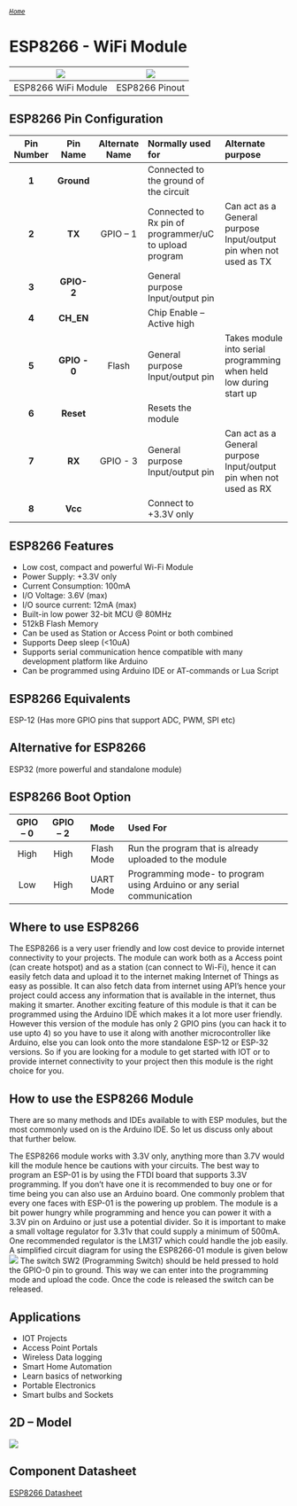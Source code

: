 ###### [`Home`](https://mohanadsinan.github.io/IoT-Based-Healthcare-System/)

# ESP8266  - WiFi Module
| ![](https://i.imgur.com/WyJpwaA.jpg) | ![](https://i.imgur.com/BQslUHb.png) |
| :---: | :---: |
| ESP8266 WiFi Module | ESP8266 Pinout |

## ESP8266 Pin Configuration
| Pin Number | Pin Name | Alternate Name | Normally used for | Alternate purpose |
| :---: | :---: | :---: | :--- | :--- |
| **1** | **Ground** |   | Connected to the ground of the circuit |   |
| **2** | **TX** | GPIO – 1 | Connected to Rx pin of programmer/uC  to upload program | Can act as a General purpose Input/output pin when not used as TX |
| **3** | **GPIO-2** |   | General purpose Input/output pin |   |
| **4** | **CH_EN** |   | Chip Enable – Active high |   |
| **5** | **GPIO - 0** | Flash | General purpose Input/output pin | Takes module into serial programming when held low during start up |
| **6** | **Reset** |   | Resets the module |   |
| **7** | **RX** | GPIO - 3 | General purpose Input/output pin | Can act as a General purpose Input/output pin when not used as RX |
| **8** | **Vcc** |   | Connect to +3.3V only |   |

## ESP8266 Features
- Low cost, compact and powerful Wi-Fi Module
- Power Supply: +3.3V only
- Current Consumption: 100mA
- I/O Voltage:  3.6V (max)
- I/O source current: 12mA (max)
- Built-in low power 32-bit MCU @ 80MHz
- 512kB Flash Memory
- Can be used as Station or Access Point or both combined
- Supports Deep sleep (<10uA)
- Supports serial communication hence compatible with many development platform like Arduino
- Can be programmed using Arduino IDE or AT-commands or Lua Script

## ESP8266 Equivalents
ESP-12 (Has more GPIO pins that support ADC, PWM, SPI etc)

## Alternative for ESP8266
ESP32 (more powerful and standalone module)

## ESP8266 Boot Option
| GPIO – 0 | GPIO – 2 | Mode | Used For |
| :---: | :---: | :---: | :--- |
| High | High | Flash Mode | Run the program that is already uploaded to the module |
| Low | High | UART Mode | Programming mode- to program using Arduino or any serial communication |

## Where to use ESP8266
The ESP8266 is a very user friendly and low cost device to provide internet connectivity to your projects. The module can work both as a Access point (can create hotspot) and as a station (can connect to Wi-Fi), hence it can easily fetch data and upload it to the internet making Internet of Things as easy as possible. It can also fetch data from internet using API’s hence your project could access any information that is available in the internet, thus making it smarter. Another exciting feature of this module is that it can be programmed using the Arduino IDE which makes it a lot more user friendly. However this version of the module has only 2 GPIO pins (you can hack it to use upto 4) so you have to use it along with another microcontroller like Arduino, else you can look onto the more standalone ESP-12 or ESP-32 versions. So if you are looking for a module to get started with IOT or to provide internet connectivity to your project then this module is the right choice for you.

## How to use the ESP8266 Module
There are so many methods and IDEs available to with ESP modules, but the most commonly used on is the Arduino IDE. So let us discuss only about that further below.

The ESP8266 module works with 3.3V only, anything more than 3.7V would kill the module hence be cautions with your circuits. The best way to program an ESP-01 is by using the FTDI board that supports 3.3V programming. If you don’t have one it is recommended to buy one or for time being you can also use an Arduino board. One commonly problem that every one faces with ESP-01 is the powering up problem. The module is a bit power hungry while programming and hence you can power it with a 3.3V pin on Arduino or just use a potential divider. So it is important to make a small voltage regulator for 3.31v that could supply a minimum of 500mA. One recommended regulator is the LM317 which could handle the job easily. A simplified circuit diagram for using the ESP8266-01 module is given below
![](https://i.imgur.com/38si9Sk.png)
The switch SW2 (Programming Switch) should be held pressed to hold the GPIO-0 pin to ground. This way we can enter into the programming mode and upload the code. Once the code is released the switch can be released.

## Applications
- IOT Projects
- Access Point Portals
- Wireless Data logging
- Smart Home Automation
- Learn basics of networking
- Portable Electronics
- Smart bulbs and Sockets

## 2D – Model
![](https://i.imgur.com/43JhdjJ.png)

## Component Datasheet
[ESP8266 Datasheet](ESP8266.pdf)
